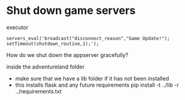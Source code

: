 # Shut down game servers

executor

```
servers_eval('broadcast("disconnect_reason","Game Update!"); setTimeout(shutdown_routine,1);');
```

How do we shut down the appserver gracefully?

inside the adventureland folder

- make sure that we have a lib folder if it has not been installed
- this installs flask and any future requirements
  pip install -t ../lib -r ../requirements.txt
